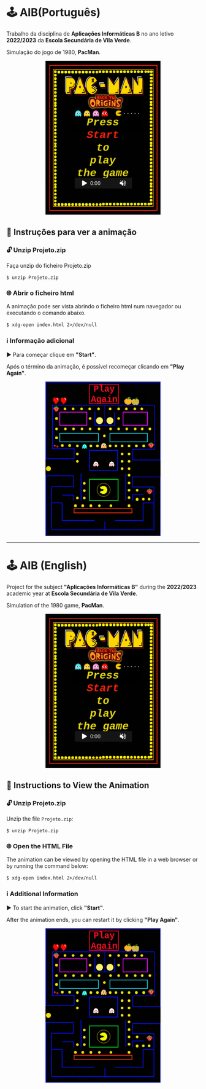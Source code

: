 # 🕹️ AIB(Português)
Trabalho da disciplina de **Aplicações Informáticas B** no ano letivo **2022/2023** da **Escola Secundária de Vila Verde**.

Simulação do jogo de 1980, **PacMan**.

<p align="center">
  <img src="TelaInicial.png" alt="Descrição da imagem" width="300">
</p>

## 📂 Instruções para ver a animação

### 🔓 Unzip Projeto.zip

Faça unzip do ficheiro Projeto.zip

```console
$ unzip Projeto.zip
```

### 🌐 Abrir o ficheiro html

A animação pode ser vista abrindo o ficheiro html num navegador ou executando o comando abaixo.

```console
$ xdg-open index.html 2>/dev/null
```

### ℹ️ Informação adicional

▶️ Para começar clique em **"Start"**.

Após o término da animação, é possível recomeçar clicando em **"Play Again"**.

<p align="center">
  <img src="TelaPlayAgain.png" alt="Descrição da imagem" width="300">
</p>

---

# 🕹️ AIB (English)

Project for the subject **"Aplicações Informáticas B"** during the **2022/2023** academic year at **Escola Secundária de Vila Verde**.

Simulation of the 1980 game, **PacMan**.

<p align="center">
  <img src="TelaInicial.png" alt="Image description" width="300">
</p>

## 📂 Instructions to View the Animation

### 🔓 Unzip Projeto.zip

Unzip the file `Projeto.zip`:

```console
$ unzip Projeto.zip
```

### 🌐 Open the HTML File

The animation can be viewed by opening the HTML file in a web browser or by running the command below:

```console
$ xdg-open index.html 2>/dev/null
```

### ℹ️ Additional Information

▶️ To start the animation, click **"Start"**.

After the animation ends, you can restart it by clicking **"Play Again"**.

<p align="center">
  <img src="TelaPlayAgain.png" alt="Descrição da imagem" width="300">
</p>
